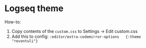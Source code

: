 # Logseq theme

How-to:

1. Copy contents of the `custom.css` to Settings -> Edit custom.css
2. Add this to config: `:editor/extra-codemirror-options   {:theme "revontuli"}`
